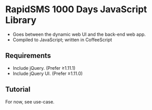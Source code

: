 RapidSMS 1000 Days JavaScript Library
===============

- Goes between the dynamic web UI and the back-end web app.
- Compiled to JavaScript; written in CoffeeScript

Requirements
---------
- Include jQuery. (Prefer ≥1.11.1)
- Include jQuery UI. (Prefer ≥1.11.0)

Tutorial
--------
For now, see use-case.
